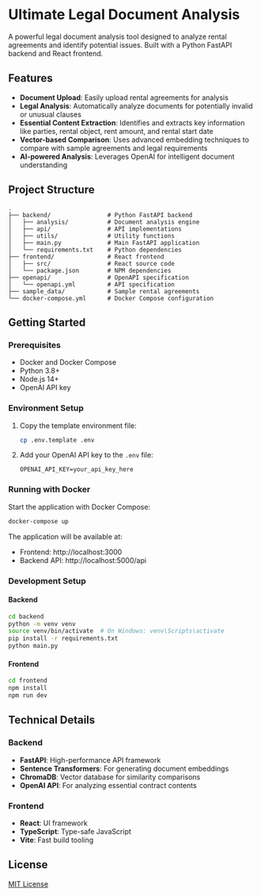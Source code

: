# Ultimate Legal Document Analysis

A powerful legal document analysis tool designed to analyze rental agreements and identify potential issues. Built with a Python FastAPI backend and React frontend.

## Features

- **Document Upload**: Easily upload rental agreements for analysis
- **Legal Analysis**: Automatically analyze documents for potentially invalid or unusual clauses
- **Essential Content Extraction**: Identifies and extracts key information like parties, rental object, rent amount, and rental start date
- **Vector-based Comparison**: Uses advanced embedding techniques to compare with sample agreements and legal requirements
- **AI-powered Analysis**: Leverages OpenAI for intelligent document understanding

## Project Structure

```
.
├── backend/                # Python FastAPI backend
│   ├── analysis/           # Document analysis engine
│   ├── api/                # API implementations
│   ├── utils/              # Utility functions
│   ├── main.py             # Main FastAPI application
│   └── requirements.txt    # Python dependencies
├── frontend/               # React frontend
│   ├── src/                # React source code
│   └── package.json        # NPM dependencies
├── openapi/                # OpenAPI specification
│   └── openapi.yml         # API specification
├── sample_data/            # Sample rental agreements
└── docker-compose.yml      # Docker Compose configuration
```

## Getting Started

### Prerequisites

- Docker and Docker Compose
- Python 3.8+
- Node.js 14+
- OpenAI API key

### Environment Setup

1. Copy the template environment file:
   ```bash
   cp .env.template .env
   ```

2. Add your OpenAI API key to the `.env` file:
   ```
   OPENAI_API_KEY=your_api_key_here
   ```

### Running with Docker

Start the application with Docker Compose:

```bash
docker-compose up
```

The application will be available at:
- Frontend: http://localhost:3000
- Backend API: http://localhost:5000/api

### Development Setup

#### Backend

```bash
cd backend
python -m venv venv
source venv/bin/activate  # On Windows: venv\Scripts\activate
pip install -r requirements.txt
python main.py
```

#### Frontend

```bash
cd frontend
npm install
npm run dev
```

## Technical Details

### Backend

- **FastAPI**: High-performance API framework
- **Sentence Transformers**: For generating document embeddings
- **ChromaDB**: Vector database for similarity comparisons
- **OpenAI API**: For analyzing essential contract contents

### Frontend

- **React**: UI framework
- **TypeScript**: Type-safe JavaScript
- **Vite**: Fast build tooling

## License

[MIT License](LICENSE) 